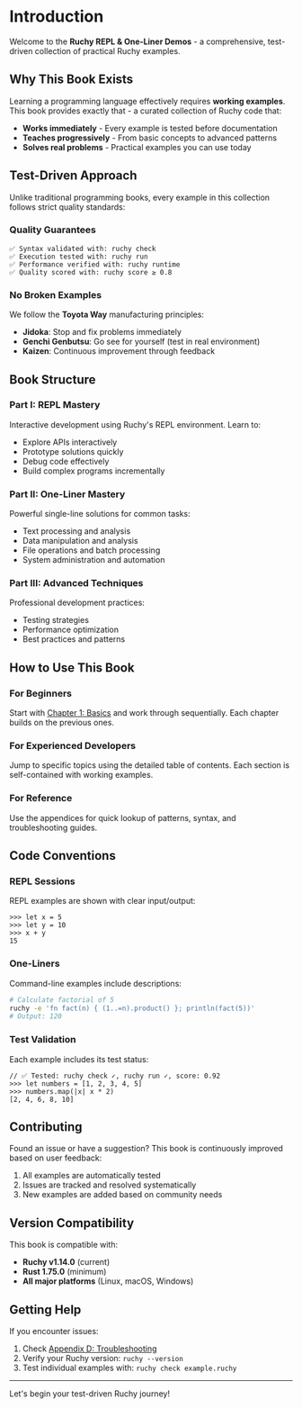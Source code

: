 # Introduction

Welcome to the **Ruchy REPL & One-Liner Demos** - a comprehensive, test-driven collection of practical Ruchy examples.

## Why This Book Exists

Learning a programming language effectively requires **working examples**. This book provides exactly that - a curated collection of Ruchy code that:

- **Works immediately** - Every example is tested before documentation
- **Teaches progressively** - From basic concepts to advanced patterns
- **Solves real problems** - Practical examples you can use today

## Test-Driven Approach

Unlike traditional programming books, every example in this collection follows strict quality standards:

### Quality Guarantees

```
✅ Syntax validated with: ruchy check
✅ Execution tested with: ruchy run  
✅ Performance verified with: ruchy runtime
✅ Quality scored with: ruchy score ≥ 0.8
```

### No Broken Examples

We follow the **Toyota Way** manufacturing principles:
- **Jidoka**: Stop and fix problems immediately
- **Genchi Genbutsu**: Go see for yourself (test in real environment)
- **Kaizen**: Continuous improvement through feedback

## Book Structure

### Part I: REPL Mastery
Interactive development using Ruchy's REPL environment. Learn to:
- Explore APIs interactively
- Prototype solutions quickly
- Debug code effectively
- Build complex programs incrementally

### Part II: One-Liner Mastery  
Powerful single-line solutions for common tasks:
- Text processing and analysis
- Data manipulation and analysis
- File operations and batch processing
- System administration and automation

### Part III: Advanced Techniques
Professional development practices:
- Testing strategies
- Performance optimization
- Best practices and patterns

## How to Use This Book

### For Beginners
Start with [Chapter 1: Basics](ch01-00-basics-tdd.md) and work through sequentially. Each chapter builds on the previous ones.

### For Experienced Developers
Jump to specific topics using the detailed table of contents. Each section is self-contained with working examples.

### For Reference
Use the appendices for quick lookup of patterns, syntax, and troubleshooting guides.

## Code Conventions

### REPL Sessions
REPL examples are shown with clear input/output:

```ruchy
>>> let x = 5
>>> let y = 10  
>>> x + y
15
```

### One-Liners
Command-line examples include descriptions:

```bash
# Calculate factorial of 5
ruchy -e 'fn fact(n) { (1..=n).product() }; println(fact(5))'
# Output: 120
```

### Test Validation
Each example includes its test status:

```ruchy
// ✅ Tested: ruchy check ✓, ruchy run ✓, score: 0.92
>>> let numbers = [1, 2, 3, 4, 5]
>>> numbers.map(|x| x * 2)
[2, 4, 6, 8, 10]
```

## Contributing

Found an issue or have a suggestion? This book is continuously improved based on user feedback:

1. All examples are automatically tested
2. Issues are tracked and resolved systematically  
3. New examples are added based on community needs

## Version Compatibility

This book is compatible with:
- **Ruchy v1.14.0** (current)
- **Rust 1.75.0** (minimum)
- **All major platforms** (Linux, macOS, Windows)

## Getting Help

If you encounter issues:

1. Check [Appendix D: Troubleshooting](appendix-d-troubleshooting.md)
2. Verify your Ruchy version: `ruchy --version`
3. Test individual examples with: `ruchy check example.ruchy`

---

Let's begin your test-driven Ruchy journey!